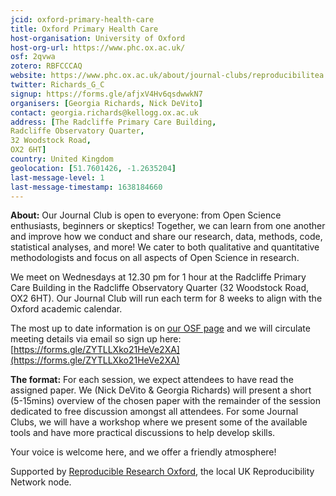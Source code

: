 ```yaml
---
jcid: oxford-primary-health-care
title: Oxford Primary Health Care
host-organisation: University of Oxford
host-org-url: https://www.phc.ox.ac.uk/
osf: 2qvwa
zotero: RBFCCCAQ
website: https://www.phc.ox.ac.uk/about/journal-clubs/reproducibilitea
twitter: Richards_G_C
signup: https://forms.gle/afjxV4Hv6qsdwwkN7
organisers: [Georgia Richards, Nick DeVito]
contact: georgia.richards@kellogg.ox.ac.uk
address: [The Radcliffe Primary Care Building,
Radcliffe Observatory Quarter,
32 Woodstock Road, 
OX2 6HT]
country: United Kingdom
geolocation: [51.7601426, -1.2635204]
last-message-level: 1
last-message-timestamp: 1638184660
---
```


**About:**
Our Journal Club is open to everyone: from Open Science enthusiasts, beginners or skeptics! Together, we can learn from one another and improve how we conduct and share our research, data, methods, code, statistical analyses, and more! We cater to both qualitative and quantitative methodologists and focus on all aspects of Open Science in research.

We meet on Wednesdays at 12.30 pm for 1 hour at the Radcliffe Primary Care Building in the Radcliffe Observatory Quarter (32 Woodstock Road, OX2 6HT). Our Journal Club will run each term for 8 weeks to align with the Oxford academic calendar. 

The most up to date information is on [our OSF page](https://osf.io/2qvwa/) and we will circulate meeting details via email so sign up here: [https://forms.gle/ZYTLLXko21HeVe2XA](https://forms.gle/ZYTLLXko21HeVe2XA) 

**The format:**
For each session, we expect attendees to have read the assigned paper. We (Nick DeVito & Georgia Richards) will present a short (5-15mins) overview of the chosen paper with the remainder of the session dedicated to free discussion amongst all attendees. For some Journal Clubs, we will have a workshop where we present some of the available tools and have more practical discussions to help develop skills. 

Your voice is welcome here, and we offer a friendly atmosphere!

Supported by [Reproducible Research Oxford](https://ox.ukrn.org/), the local UK Reproducibility Network node. 
